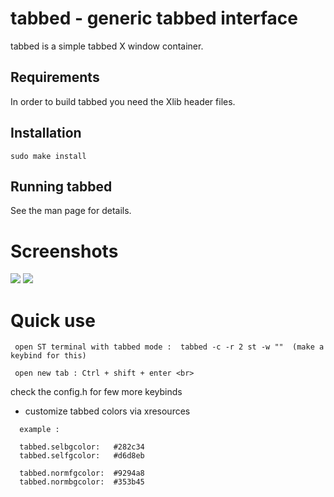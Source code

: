tabbed - generic tabbed interface
=================================
tabbed is a simple tabbed X window container.

Requirements
------------
In order to build tabbed you need the Xlib header files.

Installation
------------

    sudo make install 

Running tabbed
--------------
See the man page for details.

# Screenshots

<img src="https://github.com/siduck76/personal-backup/blob/master/rice%20flex/tabbed1.png">  
<img src="https://github.com/siduck76/personal-backup/blob/master/rice%20flex/tabbed2.png">
 
# Quick use 

     open ST terminal with tabbed mode :  tabbed -c -r 2 st -w ""  (make a keybind for this)  
     
     open new tab : Ctrl + shift + enter <br>
  
  check the config.h for few more keybinds 
  
 - customize tabbed colors via xresources 
 
```
  example : 
  
  tabbed.selbgcolor:   #282c34
  tabbed.selfgcolor:   #d6d8eb

  tabbed.normfgcolor:  #9294a8
  tabbed.normbgcolor:  #353b45
  
  ```

